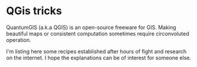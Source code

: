 # QGis tricks

QuantumGIS (a.k.a QGIS) is an open-source freeware for GIS. Making beautiful maps or consistent computation sometimes require circonvoluted operation.

I'm listing here some recipes established after hours of fight and research on the internet. I hope the explanations can be of interest for someone else.
